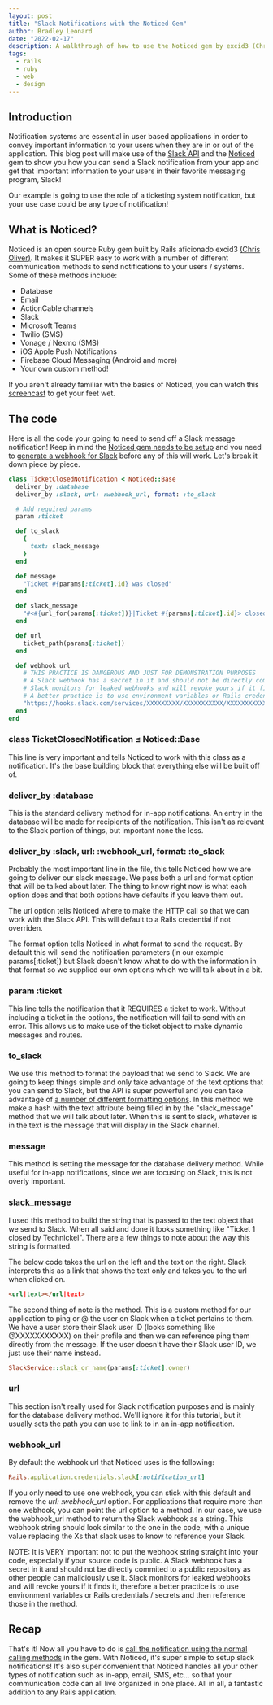 ```yaml
---
layout: post
title: "Slack Notifications with the Noticed Gem"
author: Bradley Leonard
date: "2022-02-17"
description: A walkthrough of how to use the Noticed gem by excid3 (Chris Oliver) to send Slack notifications.
tags:
  - rails
  - ruby
  - web
  - design
---
```


## Introduction

Notification systems are essential in user based applications in order to convey important information to your users when they are in or out of the application. This blog post will make use of the [Slack API](https://api.slack.com/messaging/managing) and the [Noticed](https://github.com/excid3/noticed) gem to show you how you can send a Slack notification from your app and get that important information to your users in their favorite messaging program, Slack!

Our example is going to use the role of a ticketing system notification, but your use case could be any type of notification!

## What is Noticed?

Noticed is an open source Ruby gem built by Rails aficionado excid3 [(Chris Oliver)](https://twitter.com/excid3). It makes it SUPER easy to work with a number of different communication methods to send notifications to your users / systems. Some of these methods include:

- Database
- Email
- ActionCable channels
- Slack
- Microsoft Teams
- Twilio (SMS)
- Vonage / Nexmo (SMS)
- iOS Apple Push Notifications
- Firebase Cloud Messaging (Android and more)
- Your own custom method!

If you aren't already familiar with the basics of Noticed, you can watch this [screencast](https://youtu.be/Scffi4otlFc) to get your feet wet.

## The code

Here is all the code your going to need to send off a Slack message notification! Keep in mind the [Noticed gem needs to be setup](https://github.com/excid3/noticed#-installation) and you need to [generate a webhook for Slack](https://api.slack.com/messaging/webhooks#create_a_webhook) before any of this will work. Let's break it down piece by piece.

```ruby
class TicketClosedNotification < Noticed::Base
  deliver_by :database
  deliver_by :slack, url: :webhook_url, format: :to_slack

  # Add required params
  param :ticket

  def to_slack
    {
      text: slack_message
    }
  end

  def message
    "Ticket #{params[:ticket].id} was closed"
  end

  def slack_message
    "#<#{url_for(params[:ticket])}|Ticket #{params[:ticket].id}> closed by #{SlackService::slack_or_name(params[:ticket].owner)}"
  end

  def url
    ticket_path(params[:ticket])
  end

  def webhook_url
    # THIS PRACTICE IS DANGEROUS AND JUST FOR DEMONSTRATION PURPOSES
    # A Slack webhook has a secret in it and should not be directly commited to a public repository
    # Slack monitors for leaked webhooks and will revoke yours if it finds it
    # A better practice is to use environment variables or Rails credentials / secrets
    "https://hooks.slack.com/services/XXXXXXXXX/XXXXXXXXXXX/XXXXXXXXXXXXXXXXXXXXXXXX"
  end
end
```

### class TicketClosedNotification ≤ Noticed::Base

This line is very important and tells Noticed to work with this class as a notification. It's the base building block that everything else will be built off of.

### deliver_by :database

This is the standard delivery method for in-app notifications. An entry in the database will be made for recipients of the notification. This isn't as relevant to the Slack portion of things, but important none the less.

### deliver_by :slack, url: :webhook_url, format: :to_slack

Probably the most important line in the file, this tells Noticed how we are going to deliver our slack message. We pass both a url and format option that will be talked about later. The thing to know right now is what each option does and that both options have defaults if you leave them out.

The url option tells Noticed where to make the HTTP call so that we can work with the Slack API. This will default to a Rails credential if not overriden.

The format option tells Noticed in what format to send the request. By default this will send the notification parameters (in our example params[:ticket]) but Slack doesn't know what to do with the information in that format so we supplied our own options which we will talk about in a bit.

### param :ticket

This line tells the notification that it REQUIRES a ticket to work. Without including a ticket in the options, the notification will fail to send with an error. This allows us to make use of the ticket object to make dynamic messages and routes.

### to_slack

We use this method to format the payload that we send to Slack. We are going to keep things simple and only take advantage of the text options that you can send to Slack, but the API is super powerful and you can take advantage of [a number of different formatting options](https://api.slack.com/messaging/webhooks#advanced_message_formatting). In this method we make a hash with the text attribute being filled in by the "slack_message" method that we will talk about later. When this is sent to slack, whatever is in the text is the message that will display in the Slack channel.

### message

This method is setting the message for the database delivery method. While useful for in-app notifications, since we are focusing on Slack, this is not overly important.

### slack_message

I used this method to build the string that is passed to the text object that we send to Slack. When all said and done it looks something like "Ticket 1 closed by Technickel". There are a few things to note about the way this string is formatted.

The below code takes the url on the left and the text on the right. Slack interprets this as a link that shows the text only and takes you to the url when clicked on.

```html
<url|text></url|text>
```

The second thing of note is the method. This is a custom method for our application to ping or @ the user on Slack when a ticket pertains to them. We have a user store their Slack user ID (looks something like @XXXXXXXXXXX) on their profile and then we can reference ping them directly from the message. If the user doesn't have their Slack user ID, we just use their name instead.

```ruby
SlackService::slack_or_name(params[:ticket].owner)
```

### url

This section isn't really used for Slack notification purposes and is mainly for the database delivery method. We'll ignore it for this tutorial, but it usually sets the path you can use to link to in an in-app notification.

### webhook_url

By default the webhook url that Noticed uses is the following:

```ruby
Rails.application.credentials.slack[:notification_url]
```

If you only need to use one webhook, you can stick with this default and remove the _url: :webhook_url_ option. For applications that require more than one webhook, you can point the url option to a method. In our case, we use the webhook_url method to return the Slack webhook as a string. This webhook string should look similar to the one in the code, with a unique value replacing the Xs that slack uses to know to reference your Slack.

NOTE: It is VERY important not to put the webhook string straight into your code, especially if your source code is public. A Slack webhook has a secret in it and should not be directly commited to a public repository as other people can maliciously use it. Slack monitors for leaked webhooks and will revoke yours if it finds it, therefore a better practice is to use environment variables or Rails credentials / secrets and then reference those in the method.

## Recap

That's it! Now all you have to do is [call the notification using the normal calling methods](https://github.com/excid3/noticed#-usage) in the gem. With Noticed, it's super simple to setup slack notifications! It's also super convenient that Noticed handles all your other types of notification such as in-app, email, SMS, etc... so that your communication code can all live organized in one place. All in all, a fantastic addition to any Rails application.
